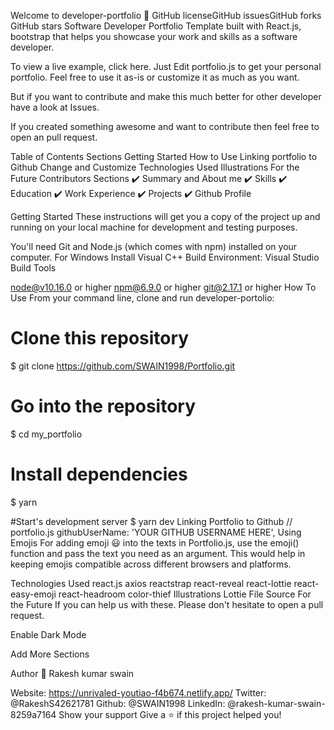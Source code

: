 Welcome to developer-portfolio 👋
GitHub licenseGitHub issuesGitHub forks GitHub stars
Software Developer Portfolio Template built with React.js, bootstrap that helps you showcase your work and skills as a software developer.


To view a live example, click here.
Just Edit portfolio.js to get your personal portfolio. Feel free to use it as-is or customize it as much as you want.

But if you want to contribute and make this much better for other developer have a look at Issues.

If you created something awesome and want to contribute then feel free to open an pull request.

Table of Contents
Sections
Getting Started
How to Use
Linking portfolio to Github
Change and Customize
Technologies Used
Illustrations
For the Future
Contributors
Sections
✔️ Summary and About me
✔️ Skills
✔️ Education
✔️ Work Experience
✔️ Projects
✔️ Github Profile

Getting Started
These instructions will get you a copy of the project up and running on your local machine for development and testing purposes.

You'll need Git and Node.js (which comes with npm) installed on your computer.
For Windows Install Visual C++ Build Environment: Visual Studio Build Tools

node@v10.16.0 or higher
npm@6.9.0 or higher
git@2.17.1 or higher
How To Use
From your command line, clone and run developer-portolio:

# Clone this repository
$ git clone https://github.com/SWAIN1998/Portfolio.git

# Go into the repository
$ cd my_portfolio

# Install dependencies
$ yarn

#Start's development server
$ yarn dev
Linking Portfolio to Github
  //  portfolio.js
  githubUserName: 'YOUR GITHUB USERNAME HERE',
Using Emojis
For adding emoji 😃 into the texts in Portfolio.js, use the emoji() function and pass the text you need as an argument. This would help in keeping emojis compatible across different browsers and platforms.

Technologies Used
react.js
axios
reactstrap
react-reveal
react-lottie
react-easy-emoji
react-headroom
color-thief
Illustrations
Lottie File Source
For the Future
If you can help us with these. Please don't hesitate to open a pull request.

Enable Dark Mode

Add More Sections

Author
👤 Rakesh kumar swain

Website: https://unrivaled-youtiao-f4b674.netlify.app/
Twitter: @RakeshS42621781
Github: @SWAIN1998
LinkedIn: @rakesh-kumar-swain-8259a7164
Show your support
Give a ⭐️ if this project helped you!
